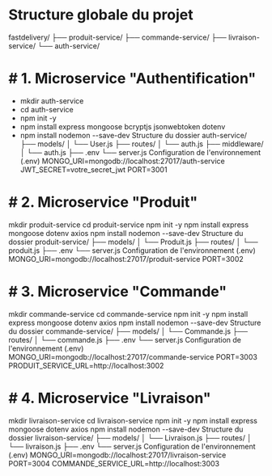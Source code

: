 # Structure globale du projet
fastdelivery/
├── produit-service/
├── commande-service/
├── livraison-service/
└── auth-service/
# # 1. Microservice "Authentification"
- mkdir auth-service
- cd auth-service
- npm init -y
- npm install express mongoose bcryptjs jsonwebtoken dotenv
- npm install nodemon --save-dev
Structure du dossier
auth-service/
├── models/
│   └── User.js
├── routes/
│   └── auth.js
├── middleware/
│   └── auth.js
├── .env
└── server.js
Configuration de l'environnement (.env)
MONGO_URI=mongodb://localhost:27017/auth-service
JWT_SECRET=votre_secret_jwt
PORT=3001
# # 2. Microservice "Produit"
   mkdir produit-service
cd produit-service
npm init -y
npm install express mongoose dotenv axios
npm install nodemon --save-dev
 Structure du dossier
produit-service/
├── models/
│   └── Produit.js
├── routes/
│   └── produit.js
├── .env
└── server.js
Configuration de l'environnement (.env)
MONGO_URI=mongodb://localhost:27017/produit-service
PORT=3002
# # 3. Microservice "Commande"
 mkdir commande-service
cd commande-service
npm init -y
npm install express mongoose dotenv axios
npm install nodemon --save-dev
Structure du dossier
commande-service/
├── models/
│   └── Commande.js
├── routes/
│   └── commande.js
├── .env
└── server.js
Configuration de l'environnement (.env)
MONGO_URI=mongodb://localhost:27017/commande-service
PORT=3003
PRODUIT_SERVICE_URL=http://localhost:3002
# # 4. Microservice "Livraison"
mkdir livraison-service
cd livraison-service
npm init -y
npm install express mongoose dotenv axios
npm install nodemon --save-dev
Structure du dossier
livraison-service/
├── models/
│   └── Livraison.js
├── routes/
│   └── livraison.js
├── .env
└── server.js
Configuration de l'environnement (.env)
MONGO_URI=mongodb://localhost:27017/livraison-service
PORT=3004
COMMANDE_SERVICE_URL=http://localhost:3003

